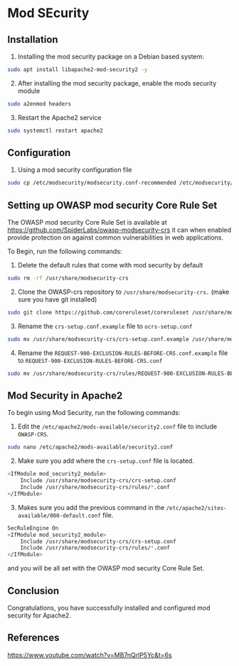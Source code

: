 # Mod SEcurity


## Installation 

1. Installing the mod security package on a Debian based system:
```bash
sudo apt install libapache2-mod-security2 -y
```
2. After installing the mod security package, enable the mods security module
```bash
sudo a2enmod headers
```
3. Restart the Apache2 service
```bash
sudo systemctl restart apache2
```

## Configuration
1. Using a mod security configuration file
```bash
sudo cp /etc/modsecurity/modsecurity.conf-recommended /etc/modsecurity/modsecurity.conf
```

## Setting up OWASP mod security Core Rule Set
The OWASP mod security Core Rule Set is available at https://github.com/SpiderLabs/owasp-modsecurity-crs
it can when enabled provide protection on against common vulnerabilities in web applications.

To Begin, run the following commands:

1. Delete the default rules that come with mod security by default
```bash
sudo rm -rf /usr/share/modsecurity-crs
```
2. Clone the OWASP-crs repository to `/usr/share/modsecurity-crs.` (make sure you have git installed)

```bash
sudo git clone https://github.com/coreruleset/coreruleset /usr/share/modsecurity-crs
```

3.  Rename the `crs-setup.conf.example` file to `ocrs-setup.conf`
```bash
sudo mv /usr/share/modsecurity-crs/crs-setup.conf.example /usr/share/modsecurity-crs/crs-setup.conf
```

4. Rename the `REQUEST-900-EXCLUSION-RULES-BEFORE-CRS.conf.example` file to `REQUEST-900-EXCLUSION-RULES-BEFORE-CRS.conf`
```bash
sudo mv /usr/share/modsecurity-crs/rules/REQUEST-900-EXCLUSION-RULES-BEFORE-CRS.conf.example /usr/share/modsecurity-crs/rules/REQUEST-900-EXCLUSION-RULES-BEFORE-CRS.conf
```
##  Mod Security in Apache2

To begin using Mod Security, run the following commands:

1. Edit the `/etc/apache2/mods-available/security2.conf` file to include `OWASP-CRS`.
```bash
sudo nano /etc/apache2/mods-available/security2.conf
```
2. Make sure you add where the `crs-setup.conf` file is located.  
```bash
<IfModule mod_security2_module>
    Include /usr/share/modsecurity-crs/crs-setup.conf
    Include /usr/share/modsecurity-crs/rules/*.conf
</IfModule>
```
3. Makes sure you add the previous command in the `/etc/apache2/sites-available/000-default.conf` file. 
```bash
SecRuleEngine On
<IfModule mod_security2_module>
    Include /usr/share/modsecurity-crs/crs-setup.conf
    Include /usr/share/modsecurity-crs/rules/*.conf
</IfModule>
```

and you will be all set with the OWASP mod security Core Rule Set.


## Conclusion
Congratulations, you have successfully installed and configured mod security for Apache2.


## References
https://www.youtube.com/watch?v=MB7nQrlP5Yc&t=6s
